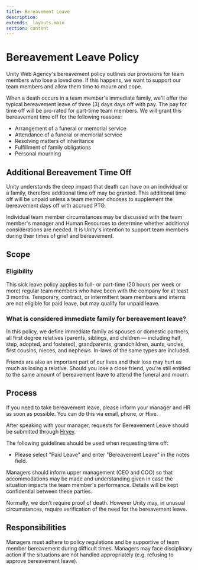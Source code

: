 ```yaml
---
title: Bereavement Leave
description:
extends: _layouts.main
section: content
---
```


# Bereavement Leave Policy

Unity Web Agency's bereavement policy outlines our provisions for team members who lose a loved one. If this happens, we want to support our team members and allow them time to mourn and cope.

When a death occurs in a team member's immediate family, we'll offer the typical bereavement leave of three (3) days days off with pay. The pay for time off will be pro-rated for part-time team members. We will grant this bereavement time off for the following reasons:

- Arrangement of a funeral or memorial service
- Attendance of a funeral or memorial service
- Resolving matters of inheritance
- Fulfillment of family obligations
- Personal mourning

## Additional Bereavement Time Off

Unity understands the deep impact that death can have on an individual or a family, therefore additional time off may be granted. This additional time off will be unpaid unless a team member chooses to supplement the bereavement days off with accrued PTO.

Individual team member circumstances may be discussed with the team member's manager and Human Resources to determine whether additional considerations are needed. It is Unity's intention to support team members during their times of grief and bereavement.

## Scope

### Eligibility

This sick leave policy applies to full- or part-time (20 hours per week or more) regular team members who have been with the company for at least 3 months. Temporary, contract, or intermittent team members and interns are not eligible for paid leave, but may qualify for unpaid leave.

### What is considered immediate family for bereavement leave?

In this policy, we define immediate family as spouses or domestic partners, all first degree relatives (parents, siblings, and children &mdash; including half, step, adopted, and fostered), grandparents, grandchildren, aunts, uncles, first cousins, nieces, and nephews. In-laws of the same types are included.

Friends are also an important part of our lives and their loss may hurt as much as losing a relative. Should you lose a close friend, you’re still entitled to the same amount of bereavement leave to attend the funeral and mourn.

## Process

If you need to take bereavement leave, please inform your manager and HR as soon as possible. You can do this via email, phone, or Hive.

After speaking with your manager, requests for Bereavement Leave should be submitted through [Hrvey](https://www.hrvey.com/dashboard).

The following guidelines should be used when requesting time off:

- Please select "Paid Leave" and enter "Bereavement Leave" in the notes field.

Managers should inform upper management (CEO and COO) so that accommodations may be made and understanding given in case the situation impacts the team member's performance. Details will be kept confidential between these parties.

Normally, we don’t require proof of death. However Unity may, in unusual circumstances, require verification of the need for the bereavement leave.

## Responsibilities

Managers must adhere to policy regulations and be supportive of team member bereavement during difficult times. Managers may face disciplinary action if the situations are not handled appropriately (e.g. refusing to approve bereavement leave).
